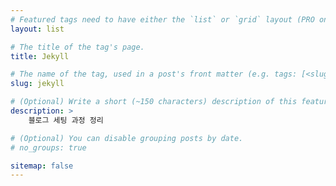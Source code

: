 ```yaml
---
# Featured tags need to have either the `list` or `grid` layout (PRO only).
layout: list

# The title of the tag's page.
title: Jekyll

# The name of the tag, used in a post's front matter (e.g. tags: [<slug>]).
slug: jekyll

# (Optional) Write a short (~150 characters) description of this featured tag.
description: >
    블로그 세팅 과정 정리

# (Optional) You can disable grouping posts by date.
# no_groups: true

sitemap: false
---
```

